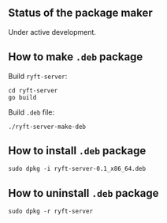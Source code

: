 ## Status of the package maker

Under active development.

## How to make ``.deb`` package

Build ``ryft-server``:

```
cd ryft-server
go build
```

Build ``.deb`` file:

```
./ryft-server-make-deb

```

## How to install ``.deb`` package

```
sudo dpkg -i ryft-server-0.1_x86_64.deb

```


## How to uninstall ``.deb`` package

```
sudo dpkg -r ryft-server
```